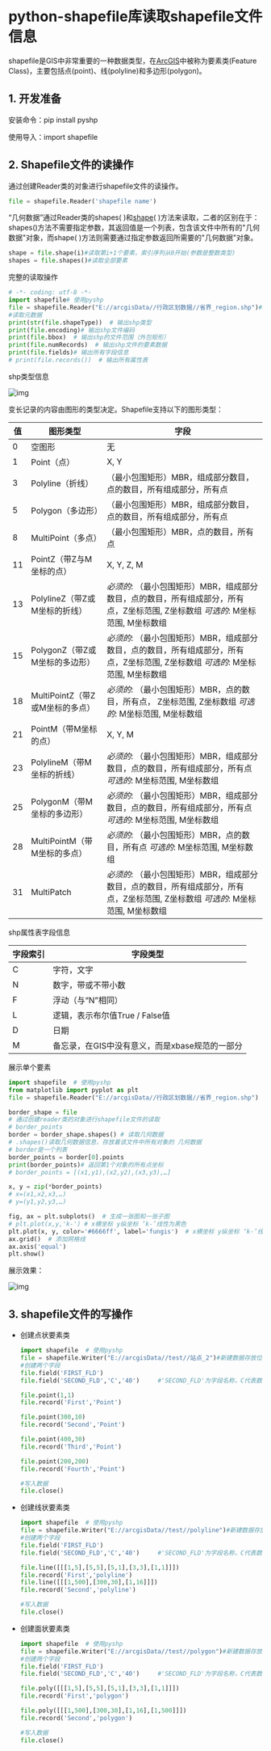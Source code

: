 # python-shapefile库读取shapefile文件信息



shapefile是GIS中非常重要的一种数据类型，在[ArcGIS](https://so.csdn.net/so/search?q=ArcGIS&spm=1001.2101.3001.7020)中被称为要素类(Feature Class)，主要包括点(point)、线(polyline)和多边形(polygon)。



## 1. 开发准备



安装命令：pip install pyshp

使用导入：import shapefile



## 2. Shapefile文件的读操作



通过创建Reader类的对象进行shapefile文件的读操作。

```python
file = shapefile.Reader('shapefile name')
```



“几何数据”通过Reader类的shapes( )和[shape](https://so.csdn.net/so/search?q=shape&spm=1001.2101.3001.7020)( )方法来读取，二者的区别在于：shapes()方法不需要指定参数，其返回值是一个列表，包含该文件中所有的"几何数据"对象，而shape( )方法则需要通过指定参数返回所需要的"几何数据"对象。

```python
shape = file.shape(i)#读取第i+1个要素，索引序列从0开始(参数是整数类型)
shapes = file.shapes()#读取全部要素
```



完整的读取操作

```python
# -*- coding: utf-8 -*-
import shapefile# 使用pyshp
file = shapefile.Reader("E://arcgisData//行政区划数据//省界_region.shp")#读取
#读取元数据
print(str(file.shapeType))  # 输出shp类型
print(file.encoding)# 输出shp文件编码
print(file.bbox)  # 输出shp的文件范围（外包矩形）
print(file.numRecords)  # 输出shp文件的要素数据
print(file.fields)# 输出所有字段信息
# print(file.records())  # 输出所有属性表
```



shp类型信息

![img](https://img-blog.csdnimg.cn/20200115140720922.png?x-oss-process=image/watermark,type_ZmFuZ3poZW5naGVpdGk,shadow_10,text_aHR0cHM6Ly9ibG9nLmNzZG4ubmV0L3FxXzQxNDQxODk2,size_16,color_FFFFFF,t_70)



变长记录的内容由图形的类型决定。Shapefile支持以下的图形类型：

| 值   | 图形类型                        | 字段                                                         |
| ---- | ------------------------------- | ------------------------------------------------------------ |
| 0    | 空图形                          | 无                                                           |
| 1    | Point（点）                     | X, Y                                                         |
| 3    | Polyline（折线）                | （最小包围矩形）MBR，组成部分数目，点的数目，所有组成部分，所有点 |
| 5    | Polygon（多边形）               | （最小包围矩形）MBR，组成部分数目，点的数目，所有组成部分，所有点 |
| 8    | MultiPoint（多点）              | （最小包围矩形）MBR，点的数目，所有点                        |
| 11   | PointZ（带Z与M坐标的点）        | X, Y, Z, M                                                   |
| 13   | PolylineZ（带Z或M坐标的折线）   | *必须的*: （最小包围矩形）MBR，组成部分数目，点的数目，所有组成部分，所有点，Z坐标范围, Z坐标数组 *可选的*: M坐标范围, M坐标数组 |
| 15   | PolygonZ（带Z或M坐标的多边形）  | *必须的*: （最小包围矩形）MBR，组成部分数目，点的数目，所有组成部分，所有点，Z坐标范围, Z坐标数组 *可选的*: M坐标范围, M坐标数组 |
| 18   | MultiPointZ（带Z或M坐标的多点） | *必须的*: （最小包围矩形）MBR，点的数目，所有点， Z坐标范围, Z坐标数组 *可选的*: M坐标范围, M坐标数组 |
| 21   | PointM（带M坐标的点）           | X, Y, M                                                      |
| 23   | PolylineM（带M坐标的折线）      | *必须的*: （最小包围矩形）MBR，组成部分数目，点的数目，所有组成部分，所有点 *可选的*: M坐标范围, M坐标数组 |
| 25   | PolygonM（带M坐标的多边形）     | *必须的*: （最小包围矩形）MBR，组成部分数目，点的数目，所有组成部分，所有点 *可选的*: M坐标范围, M坐标数组 |
| 28   | MultiPointM（带M坐标的多点）    | *必须的*: （最小包围矩形）MBR，点的数目，所有点 *可选的*: M坐标范围, M坐标数组 |
| 31   | MultiPatch                      | *必须的*: （最小包围矩形）MBR，组成部分数目，点的数目，所有组成部分，所有点，Z坐标范围, Z坐标数组 *可选的*: M坐标范围, M坐标数组 |



 shp属性表字段信息

| 字段索引 | 字段类型                                       |
| -------- | ---------------------------------------------- |
| C        | 字符，文字                                     |
| N        | 数字，带或不带小数                             |
| F        | 浮动（与“N”相同）                              |
| L        | 逻辑，表示布尔值True / False值                 |
| D        | 日期                                           |
| M        | 备忘录，在GIS中没有意义，而是xbase规范的一部分 |



展示单个要素

```python
import shapefile  # 使用pyshp
from matplotlib import pyplot as plt
file = shapefile.Reader("E://arcgisData//行政区划数据//省界_region.shp")

border_shape = file
# 通过创建reader类的对象进行shapefile文件的读取
# border_points
border = border_shape.shapes() # 读取几何数据
# .shapes()读取几何数据信息，存放着该文件中所有对象的 几何数据
# border是一个列表
border_points = border[0].points
print(border_points)# 返回第1个对象的所有点坐标
# border_points = [(x1,y1),(x2,y2),(x3,y3),…]

x, y = zip(*border_points)
# x=(x1,x2,x3,…)
# y=(y1,y2,y3,…)

fig, ax = plt.subplots()  # 生成一张图和一张子图
# plt.plot(x,y,'k-') # x横坐标 y纵坐标 ‘k-’线性为黑色
plt.plot(x, y, color='#6666ff', label='fungis')  # x横坐标 y纵坐标 ‘k-’线性为黑色
ax.grid()  # 添加网格线
ax.axis('equal')
plt.show()
```



展示效果：

![img](https://img-blog.csdnimg.cn/20200115142121264.png?x-oss-process=image/watermark,type_ZmFuZ3poZW5naGVpdGk,shadow_10,text_aHR0cHM6Ly9ibG9nLmNzZG4ubmV0L3FxXzQxNDQxODk2,size_16,color_FFFFFF,t_70)



## 3. shapefile文件的写操作 

- 创建点状要素类

  ```python
  import shapefile  # 使用pyshp
  file = shapefile.Writer("E://arcgisData//test//站点_2")#新建数据存放位置
  #创建两个字段
  file.field('FIRST_FLD')
  file.field('SECOND_FLD','C','40')     #'SECOND_FLD'为字段名称，C代表数据类型为字符串，长度为40
  
  file.point(1,1)
  file.record('First','Point')
  
  file.point(300,10)
  file.record('Second','Point')
  
  file.point(400,30)
  file.record('Third','Point')
  
  file.point(200,200)
  file.record('Fourth','Point')
  
  #写入数据
  file.close()
  ```

- 创建线状要素类

  ```python
  import shapefile  # 使用pyshp
  file = shapefile.Writer("E://arcgisData//test//polyline")#新建数据存放位置
  #创建两个字段
  file.field('FIRST_FLD')
  file.field('SECOND_FLD','C','40')     #'SECOND_FLD'为字段名称，C代表数据类型为字符串，长度为40
  
  file.line([[[1,5],[5,5],[5,1],[3,3],[1,1]]])
  file.record('First','polyline')
  file.line([[[1,500],[300,30],[1,16]]])
  file.record('Second','polyline')
  
  #写入数据
  file.close()
  ```

- 创建面状要素类

  ```python
  import shapefile  # 使用pyshp
  file = shapefile.Writer("E://arcgisData//test//polygon")#新建数据存放位置
  #创建两个字段
  file.field('FIRST_FLD')
  file.field('SECOND_FLD','C','40')     #'SECOND_FLD'为字段名称，C代表数据类型为字符串，长度为40
  
  file.poly([[[1,5],[5,5],[5,1],[3,3],[1,1]]])
  file.record('First','polygon')
  
  file.poly([[[1,500],[300,30],[1,16],[1,500]]])
  file.record('Second','polygon')
  
  #写入数据
  file.close()
  ```
